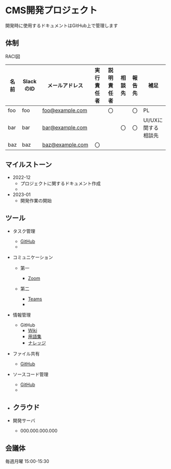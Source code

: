 # CMS開発プロジェクト

開発時に使用するドキュメントはGitHub上で管理します


## 体制

RACI図

| 名前 | SlackのID | メールアドレス | 実行責任者 | 説明責任者 | 相談先 | 報告先 | 補足 |
| --- | --- | --- |:---:|:---:|:---:|:---:| --- |
| foo | foo | foo@example.com | | 〇 | | 〇 | PL |
| bar | bar | bar@example.com | | | 〇 | 〇 | UI/UXに関する相談先 |
| baz | baz | baz@example.com | 〇 | | | | |


## マイルストーン

- 2022-12
    - プロジェクトに関するドキュメント作成
    - 
- 2023-01
    - 開発作業の開始


## ツール

- タスク管理
    - [GitHub](#)
    - 
- コミュニケーション
    - 第一
        - [Zoom](#)
    
    - 第二
        - [Teams](#)
        - 
- 情報管理
    - GitHub
        - [Wiki](#)
        - [用語集](#)
        - [ナレッジ](#)
    
- ファイル共有
    - [GitHub](#)
   
- ソースコード管理
    - [GitHub](#)
    - 
- クラウド
    - 

- 開発サーバ
    - 000.000.000.000


## 会議体

毎週月曜 15:00-15:30
